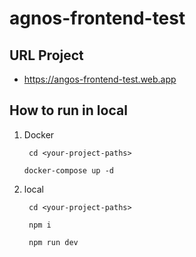# agnos-frontend-test

## URL Project
* https://angos-frontend-test.web.app

## How to run in local
1. Docker
   ```
    cd <your-project-paths>
   ```
    ```
    docker-compose up -d
   ```
3. local
   ```
    cd <your-project-paths>
   ```
   ```
    npm i
   ```
   ```
    npm run dev
   ```
